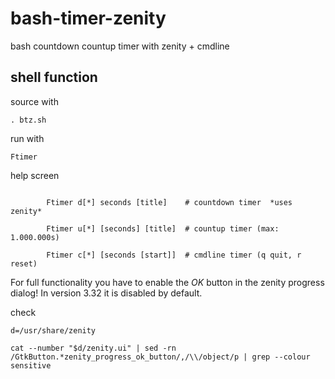 # bash-timer-zenity
bash countdown countup timer with zenity + cmdline

## shell function
source with
```
. btz.sh
```

run with
```
Ftimer
```

help screen
```

        Ftimer d[*] seconds [title]    # countdown timer  *uses zenity*

        Ftimer u[*] [seconds] [title]  # countup timer (max: 1.000.000s)

        Ftimer c[*] [seconds [start]]  # cmdline timer (q quit, r reset)

```

For full functionality you have to enable the _OK_ button in the zenity progress dialog! In version 3.32 it is disabled by default.

check
```
d=/usr/share/zenity

cat --number "$d/zenity.ui" | sed -rn /GtkButton.*zenity_progress_ok_button/,/\\/object/p | grep --colour sensitive
```
